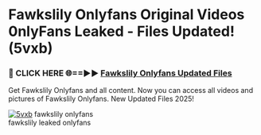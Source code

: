 # Fawkslily Onlyfans Original Videos 0nlyFans Leaked - Files Updated! (5vxb)

<h3>🔴 CLICK HERE 🌐==►► <a href="https://tinyurl.com/x26r9saj" rel="nofollow">Fawkslily Onlyfans Updated Files</a></h3>

Get Fawkslily Onlyfans and all content. Now you can access all videos and pictures of Fawkslily Onlyfans. New Updated Files 2025!

[![5vxb](https://i.imgur.com/LkgZPqh.gif)](https://tinyurl.com/x26r9saj)
fawkslily onlyfans<br>
fawkslily leaked onlyfans